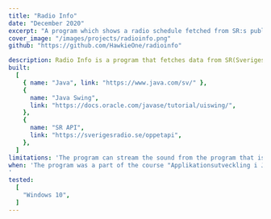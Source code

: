```yaml
---
title: "Radio Info"
date: "December 2020"
excerpt: "A program which shows a radio schedule fetched from SR:s public API"
cover_image: "/images/projects/radioinfo.png"
github: "https://github.com/HawkieOne/radioinfo"

description: Radio Info is a program that fetches data from SR(Sveriges Radio) public API to show a scehdule over radio programs. Both passed programs and future programs is shown. The program is made in Java with Swing and was made during a course at Umeå University. The program uses different threads though Java Swing to be able to download and show data without freezing the main UI.
built:
  [
    { name: "Java", link: "https://www.java.com/sv/" },
    {
      name: "Java Swing",
      link: "https://docs.oracle.com/javase/tutorial/uiswing/",
    },
    {
      name: "SR API",
      link: "https://sverigesradio.se/oppetapi",
    },
  ]
limitations: 'The program can stream the sound from the program that is active on a certain channel but the sound quality is not perfect. Furthermore, the stream quits after a certain time and needs to be restarted after that. This is probably due to something memory related but it is hard to say.'
when: 'The program was a part of the course "Applikationsutveckling i Java" at Umeå University and was a solo project.  
' 
tested:
  [
    "Windows 10",
  ]
---
```

